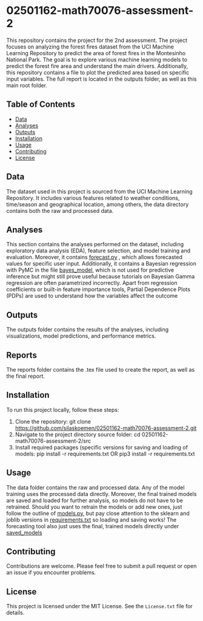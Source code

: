 # 02501162-math70076-assessment-2

This repository contains the project for the 2nd assessment. The project focuses on analyzing the forest fires dataset from the UCI Machine Learning Repository to predict the area of forest fires in the Montesinho National Park. The goal is to explore various machine learning models to predict the forest fire area and understand the main drivers. Additionally, this repository contains a file to plot the predicted area based on specific input variables. The full report is located in the outputs folder, as well as this main root folder.

## Table of Contents

- [Data](#data)
- [Analyses](#analyses)
- [Outputs](#outputs)
- [Installation](#installation)
- [Usage](#usage)
- [Contributing](#contributing)
- [License](#license)

## Data

The dataset used in this project is sourced from the UCI Machine Learning Repository. It includes various features related to weather conditions, time/season and geographical location, among others, the data directory contains both the raw and processed data.

## Analyses

This section contains the analyses performed on the dataset, including exploratory data analysis (EDA), feature selection, and model training and evaluation. Moreover, it contains [forecast.py](./analyses/forecast.py) , which allows forecasted values for specific user input. Additionally, it contains a Bayesian regression with PyMC in the file [bayes_model](./analyses/bayes_model.py), which is not used for predictive inference but might still prove useful because tutorials on Bayesian Gamma regression are often parametrized incorrectly. Apart from regression coefficients or built-in feature importance tools, Partial Dependence Plots (PDPs) are used to understand how the variables affect the outcome

## Outputs

The outputs folder contains the results of the analyses, including visualizations, model predictions, and performance metrics.

## Reports

The reports folder contains the .tex file used to create the report, as well as the final report.

## Installation

To run this project locally, follow these steps:

1. Clone the repository: git clone https://github.com/silaskoemen/02501162-math70076-assessment-2.git
2. Navigate to the project directory source folder: cd 02501162-math70076-assessment-2/src
3. Install required packages (specific versions for saving and loading of models: pip install -r requirements.txt OR pip3 install -r requirements.txt

## Usage

The data folder contains the raw and processed data. Any of the model training uses the processed data directly. Moreover, the final trained models are saved and loaded for further analysis, so models do not have to be retrained. Should you want to retrain the models or add new ones, just follow the outline of [models.py](./analyses/models.py), but pay close attention to the sklearn and joblib versions in [requirements.txt](./src/requirements.txt) so loading and saving works! The forecasting tool also just uses the final, trained models directly under [saved_models](./src/saved_models)

## Contributing

Contributions are welcome. Please feel free to submit a pull request or open an issue if you encounter problems.

## License

This project is licensed under the MIT License. See the `License.txt` file for details.
      
